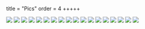 title = "Pics"
order = 4
+++++

<!-- refered to
https://timnwells.medium.com/create-a-simple-responsive-image-gallery-with-html-and-css-fcb973f595ea -->


<!DOCTYPE html>
<html lang="en">
 <head>
  <link rel="stylesheet" type="text/css" href="../css/pics.css" />
  <meta charset="utf-8">
  
  <title>Image Gallery</title>
  <meta name="description" content="Responsive Image Gallery">
  <meta name="author" content="Tim Co">
  
  <style type="text/css">  </style>
</head>
<body>
  
  <div id="gallery">
  
   <img src="../assets/kisspng-space-invaders.png">
   <img src="../assets/kisspng-space-invaders.png">
   <img src="../assets/kisspng-space-invaders.png">
   <img src="../assets/kisspng-space-invaders.png">
   <img src="../assets/kisspng-space-invaders.png">
   <img src="../assets/kisspng-space-invaders.png">
   <img src="../assets/kisspng-space-invaders.png">
   <img src="../assets/kisspng-space-invaders.png">
   <img src="../assets/kisspng-space-invaders.png">
   <img src="../assets/kisspng-space-invaders.png">
   <img src="../assets/kisspng-space-invaders.png">
   <img src="../assets/kisspng-space-invaders.png">
   <img src="../assets/kisspng-space-invaders.png">
   <img src="../assets/kisspng-space-invaders.png">
   <img src="../assets/kisspng-space-invaders.png">
   <img src="../assets/kisspng-space-invaders.png">
   <img src="../assets/kisspng-space-invaders.png">
   <img src="../assets/kisspng-space-invaders.png">
  </div>
 
 </body>
</html>